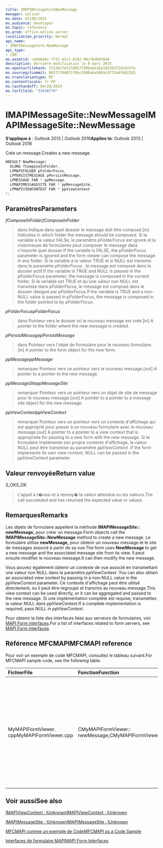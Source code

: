 ```yaml
---
title: IMAPIMessageSiteNewMessage
manager: soliver
ms.date: 03/09/2015
ms.audience: Developer
ms.topic: reference
ms.prod: office-online-server
localization_priority: Normal
api_name:
- IMAPIMessageSite.NewMessage
api_type:
- COM
ms.assetid: ce6b6e6c-7f22-43c2-8182-90cf6db93844
description: Dernière modification le 9 mars 2015
ms.openlocfilehash: f51dd1fe533d0577996e6e1be185302f2dc972fe
ms.sourcegitcommit: 8657170d071f9bcf680aba50b9c07f2a4fb82283
ms.translationtype: MT
ms.contentlocale: fr-FR
ms.lasthandoff: 04/28/2019
ms.locfileid: "33438770"
---
```

# <a name="imapimessagesitenewmessage"></a><span data-ttu-id="4861d-103">IMAPIMessageSite::NewMessage</span><span class="sxs-lookup"><span data-stu-id="4861d-103">IMAPIMessageSite::NewMessage</span></span>

  
  
<span data-ttu-id="4861d-104">**S’applique à** : Outlook 2013 | Outlook 2016</span><span class="sxs-lookup"><span data-stu-id="4861d-104">**Applies to**: Outlook 2013 | Outlook 2016</span></span> 
  
<span data-ttu-id="4861d-105">Crée un message.</span><span class="sxs-lookup"><span data-stu-id="4861d-105">Creates a new message.</span></span>
  
```cpp
HRESULT NewMessage(
  ULONG fComposeInFolder,
  LPMAPIFOLDER pFolderFocus,
  LPPERSISTMESSAGE pPersistMessage,
  LPMESSAGE FAR * ppMessage,
  LPMAPIMESSAGESITE FAR * ppMessageSite,
  LPMAPIVIEWCONTEXT FAR * ppViewContext
);
```

## <a name="parameters"></a><span data-ttu-id="4861d-106">Paramètres</span><span class="sxs-lookup"><span data-stu-id="4861d-106">Parameters</span></span>

 <span data-ttu-id="4861d-107">_fComposeInFolder_</span><span class="sxs-lookup"><span data-stu-id="4861d-107">_fComposeInFolder_</span></span>
  
> <span data-ttu-id="4861d-108">dans Indique dans quel dossier le message doit être composé.</span><span class="sxs-lookup"><span data-stu-id="4861d-108">[in] Indicates in which folder the message should be composed.</span></span> <span data-ttu-id="4861d-109">Si la variable a la valeur FALSe, le paramètre _pFolderFocus_ est ignoré et la visionneuse de formulaires peut composer le message dans n'importe quel dossier.</span><span class="sxs-lookup"><span data-stu-id="4861d-109">If the variable is FALSE, the  _pFolderFocus_ parameter is ignored and the form viewer can compose the message in any folder.</span></span> <span data-ttu-id="4861d-110">Si la variable a la valeur TRUE et si NULL est transmis dans le paramètre _pFolderFocus_ , le message est composé dans le dossier actif.</span><span class="sxs-lookup"><span data-stu-id="4861d-110">If the variable is TRUE and NULL is passed in the  _pFolderFocus_ parameter, the message is composed in the current folder.</span></span> <span data-ttu-id="4861d-111">Si la variable est TRUE et qu'une valeur non NULL est transmise dans _pFolderFocus_, le message est composé dans le dossier désigné par _pFolderFocus_.</span><span class="sxs-lookup"><span data-stu-id="4861d-111">If the variable is TRUE and a non-NULL value is passed in  _pFolderFocus_, the message is composed in the folder pointed to by  _pFolderFocus_.</span></span>
    
 <span data-ttu-id="4861d-112">_pFolderFocus_</span><span class="sxs-lookup"><span data-stu-id="4861d-112">_pFolderFocus_</span></span>
  
> <span data-ttu-id="4861d-113">dans Pointeur vers le dossier où le nouveau message est créé.</span><span class="sxs-lookup"><span data-stu-id="4861d-113">[in] A pointer to the folder where the new message is created.</span></span>
    
 <span data-ttu-id="4861d-114">_pPersistMessage_</span><span class="sxs-lookup"><span data-stu-id="4861d-114">_pPersistMessage_</span></span>
  
> <span data-ttu-id="4861d-115">dans Pointeur vers l'objet de formulaire pour le nouveau formulaire.</span><span class="sxs-lookup"><span data-stu-id="4861d-115">[in] A pointer to the form object for the new form.</span></span>
    
 <span data-ttu-id="4861d-116">_ppMessage_</span><span class="sxs-lookup"><span data-stu-id="4861d-116">_ppMessage_</span></span>
  
> <span data-ttu-id="4861d-117">remarquer Pointeur vers un pointeur vers le nouveau message.</span><span class="sxs-lookup"><span data-stu-id="4861d-117">[out] A pointer to a pointer to the new message.</span></span>
    
 <span data-ttu-id="4861d-118">_ppMessageSite_</span><span class="sxs-lookup"><span data-stu-id="4861d-118">_ppMessageSite_</span></span>
  
> <span data-ttu-id="4861d-119">remarquer Pointeur vers un pointeur vers un objet de site de message pour le nouveau message.</span><span class="sxs-lookup"><span data-stu-id="4861d-119">[out] A pointer to a pointer to a message site object for the new message.</span></span>
    
 <span data-ttu-id="4861d-120">_ppViewContext_</span><span class="sxs-lookup"><span data-stu-id="4861d-120">_ppViewContext_</span></span>
  
> <span data-ttu-id="4861d-121">remarquer Pointeur vers un pointeur vers un contexte d'affichage qui est approprié pour passer à un nouveau formulaire avec le nouveau message.</span><span class="sxs-lookup"><span data-stu-id="4861d-121">[out] A pointer to a pointer to a view context that is appropriate for passing to a new form with the new message.</span></span> <span data-ttu-id="4861d-122">Si le formulaire implémente son propre contexte d'affichage, la valeur NULL peut être transmise au paramètre _ppViewContext_ .</span><span class="sxs-lookup"><span data-stu-id="4861d-122">If the form implements its own view context, NULL can be passed in the  _ppViewContext_ parameter.</span></span> 
    
## <a name="return-value"></a><span data-ttu-id="4861d-123">Valeur renvoyée</span><span class="sxs-lookup"><span data-stu-id="4861d-123">Return value</span></span>

<span data-ttu-id="4861d-124">S_OK</span><span class="sxs-lookup"><span data-stu-id="4861d-124">S_OK</span></span> 
  
> <span data-ttu-id="4861d-125">L'appel a r�ussi et a renvoy� la valeur attendue ou les valeurs.</span><span class="sxs-lookup"><span data-stu-id="4861d-125">The call succeeded and has returned the expected value or values.</span></span>
    
## <a name="remarks"></a><span data-ttu-id="4861d-126">Remarques</span><span class="sxs-lookup"><span data-stu-id="4861d-126">Remarks</span></span>

<span data-ttu-id="4861d-127">Les objets de formulaire appellent la méthode **IMAPIMessageSite:: newMessage,** pour créer un message.</span><span class="sxs-lookup"><span data-stu-id="4861d-127">Form objects call the **IMAPIMessageSite::NewMessage** method to create a new message.</span></span> <span data-ttu-id="4861d-128">Le formulaire utilise **newMessage,** pour obtenir un nouveau message et le site de messages associé à partir de sa vue.</span><span class="sxs-lookup"><span data-stu-id="4861d-128">The form uses **NewMessage** to get a new message and the associated message site from its view.</span></span> <span data-ttu-id="4861d-129">Il peut ensuite modifier le nouveau message.</span><span class="sxs-lookup"><span data-stu-id="4861d-129">It can then modify the new message.</span></span> 
  
<span data-ttu-id="4861d-130">Vous pouvez également obtenir un contexte de vue associé en transmettant une valeur non NULL dans le paramètre _ppViewContext_ .</span><span class="sxs-lookup"><span data-stu-id="4861d-130">You can also obtain an associated view context by passing in a non-NULL value in the  _ppViewContext_ parameter.</span></span> <span data-ttu-id="4861d-131">Ce contexte d'affichage peut être utilisé directement, ou il peut être regroupé et transmis au nouveau message.</span><span class="sxs-lookup"><span data-stu-id="4861d-131">This view context can be used directly, or it can be aggregated and passed to the new message.</span></span> <span data-ttu-id="4861d-132">Si une implémentation complète est requise, transmettez la valeur NULL dans _ppViewContext_.</span><span class="sxs-lookup"><span data-stu-id="4861d-132">If a complete implementation is required, pass NULL in  _ppViewContext_.</span></span>
  
<span data-ttu-id="4861d-133">Pour obtenir la liste des interfaces liées aux serveurs de formulaires, voir [MAPI Form interfaces](mapi-form-interfaces.md).</span><span class="sxs-lookup"><span data-stu-id="4861d-133">For a list of interfaces related to form servers, see [MAPI Form Interfaces](mapi-form-interfaces.md).</span></span>
  
## <a name="mfcmapi-reference"></a><span data-ttu-id="4861d-134">Référence MFCMAPI</span><span class="sxs-lookup"><span data-stu-id="4861d-134">MFCMAPI reference</span></span>

<span data-ttu-id="4861d-135">Pour voir un exemple de code MFCMAPI, consultez le tableau suivant.</span><span class="sxs-lookup"><span data-stu-id="4861d-135">For MFCMAPI sample code, see the following table.</span></span>
  
|<span data-ttu-id="4861d-136">**Fichier**</span><span class="sxs-lookup"><span data-stu-id="4861d-136">**File**</span></span>|<span data-ttu-id="4861d-137">**Fonction**</span><span class="sxs-lookup"><span data-stu-id="4861d-137">**Function**</span></span>|<span data-ttu-id="4861d-138">**Commentaire**</span><span class="sxs-lookup"><span data-stu-id="4861d-138">**Comment**</span></span>|
|:-----|:-----|:-----|
|<span data-ttu-id="4861d-139">MyMAPIFormViewer. cpp</span><span class="sxs-lookup"><span data-stu-id="4861d-139">MyMAPIFormViewer.cpp</span></span>  <br/> |<span data-ttu-id="4861d-140">CMyMAPIFormViewer:: newMessage,</span><span class="sxs-lookup"><span data-stu-id="4861d-140">CMyMAPIFormViewer::NewMessage</span></span>  <br/> |<span data-ttu-id="4861d-141">MFCMAPI utilise la méthode **IMAPIMessageSite:: newMessage,** pour créer un nouveau message, instancier une nouvelle visionneuse de formulaires et appeler **SetPersist** pour définir le message dans la visionneuse de formulaire.</span><span class="sxs-lookup"><span data-stu-id="4861d-141">MFCMAPI uses the **IMAPIMessageSite::NewMessage** method to create a new message, instantiate a new form viewer, and call **SetPersist** to set the message on the form viewer.</span></span> <span data-ttu-id="4861d-142">Enfin, il renvoie la visionneuse de formulaires en tant que site de messagerie.</span><span class="sxs-lookup"><span data-stu-id="4861d-142">Finally, it returns the form viewer as the message site.</span></span>  <br/> |
   
## <a name="see-also"></a><span data-ttu-id="4861d-143">Voir aussi</span><span class="sxs-lookup"><span data-stu-id="4861d-143">See also</span></span>



[<span data-ttu-id="4861d-144">IMAPIViewContext : IUnknown</span><span class="sxs-lookup"><span data-stu-id="4861d-144">IMAPIViewContext : IUnknown</span></span>](imapiviewcontextiunknown.md)
  
[<span data-ttu-id="4861d-145">IMAPIMessageSite : IUnknown</span><span class="sxs-lookup"><span data-stu-id="4861d-145">IMAPIMessageSite : IUnknown</span></span>](imapimessagesiteiunknown.md)


[<span data-ttu-id="4861d-146">MFCMAPI comme un exemple de Code</span><span class="sxs-lookup"><span data-stu-id="4861d-146">MFCMAPI as a Code Sample</span></span>](mfcmapi-as-a-code-sample.md)
  
[<span data-ttu-id="4861d-147">Interfaces de formulaire MAPI</span><span class="sxs-lookup"><span data-stu-id="4861d-147">MAPI Form Interfaces</span></span>](mapi-form-interfaces.md)

